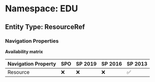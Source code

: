 # Namespace: EDU

## Entity Type: ResourceRef


### Navigation Properties

**Availability matrix**

Navigation Property | SPO | SP 2019 | SP 2016 | SP 2013
----------|-----|---------|---------|--------
Resource | ❌ | ❌ | ❌ | ✅
